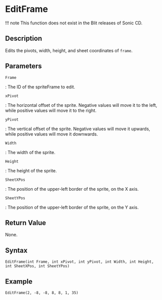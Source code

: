 # EditFrame

!!! note
    This function does not exist in the Blit releases of Sonic CD.

## Description
Edits the pivots, width, height, and sheet coordinates of `frame`.

## Parameters
`Frame`

:   The ID of the spriteFrame to edit.

`xPivot`

:   The horizontal offset of the sprite. Negative values will move it to the left, while positive values will move it to the right.

`yPivot`

:   The vertical offset of the sprite. Negative values will move it upwards, while positive values will move it downwards.

`Width`

:   The width of the sprite.

`Height`

:   The height of the sprite.

`SheetXPos`

:   The position of the upper-left border of the sprite, on the X axis.

`SheetYPos`

:   The position of the upper-left border of the sprite, on the Y axis.

## Return Value
None.

## Syntax
```
EditFrame(int Frame, int xPivot, int yPivot, int Width, int Height, int SheetXPos, int SheetYPos)
```

## Example
```
EditFrame(2, -8, -8, 8, 8, 1, 35)
```
